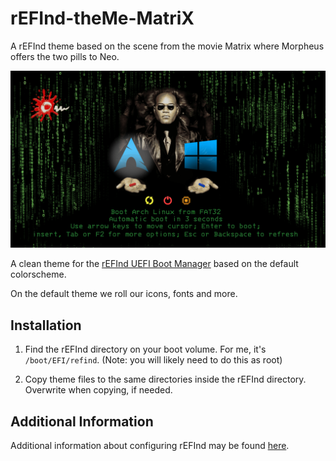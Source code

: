 # rEFInd-theMe-MatriX
A rEFInd theme based on the scene from the movie Matrix where Morpheus offers the two pills to Neo.


![](screenshot.png)

A clean theme for the [rEFInd UEFI Boot Manager](http://www.rodsbooks.com/refind/)
based on the default colorscheme.

On the default theme we roll our icons, fonts and more.

## Installation

1. Find the rEFInd directory on your boot volume. For me, it's `/boot/EFI/refind`.
   (Note: you will likely need to do this as root)

2. Copy theme files to the same directories inside the rEFInd directory. Overwrite when copying, if needed.


## Additional Information

Additional information about configuring rEFInd may be found [here](http://www.rodsbooks.com/refind/configfile.html).
